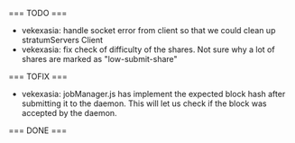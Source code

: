  
=== TODO ===
 * vekexasia: handle socket error from client so that we could clean up stratumServers Client
 * vekexasia: fix check of difficulty of the shares. Not sure why a lot of shares are marked as "low-submit-share"

=== TOFIX ===
 * vekexasia: jobManager.js has implement the expected block hash after submitting it to the daemon. This will let us check if the block was accepted by the daemon. 



=== DONE ===